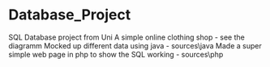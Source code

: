 # Database_Project
SQL Database project from Uni
A simple online clothing shop - see the diagramm
Mocked up different data using java - sources\java
Made a super simple web page in php to show the SQL working - sources\php
